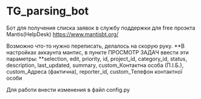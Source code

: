 # TG_parsing_bot
Бот для получения списка заявок в службу поддержки для free проэкта Mantis(HelpDesk)
https://www.mantisbt.org/

Возможно что-то нужно переписать, делалось на скорую руку.
**В настройках аккаунта мантис, в пункте ПРОСМОТР ЗАДАЧ ввести эти параметры: **selection, edit, priority, id, project_id, category_id, status, description, last_updated, summary, custom_Контактна особа (П.І.Б.), custom_Адреса (фактична), reporter_id, custom_Телефон контактної особи

Для работи внести изменения в файл config.py
